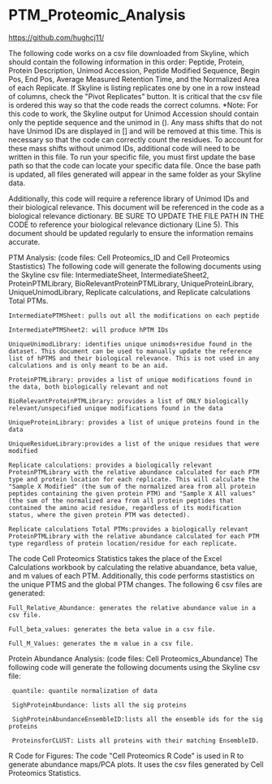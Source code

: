 # PTM_Proteomic_Analysis
https://github.com/hughcj11/

The following code works on a csv file downloaded from Skyline, which should contain the following information in this order: Peptide, Protein, Protein Description, Unimod Accession, Peptide Modified Sequence, Begin Pos, End Pos, Average Measured Retention Time, and the Normalized Area of each Replicate. If Skyline is listing replicates one by one in a row instead of columns, check the "Pivot Replicates" button. It is critical that the csv file is ordered this way so that the code reads the correct columns.
    *Note: For this code to work, the Skyline output for Unimod Accession should contain only the peptide sequence and the unimod in (). Any mass shifts that do not have Unimod IDs are displayed in [] and will be removed at this time. This is necessary so that the code can correctly count the residues. To account for these mass shifts without unimod IDs, additional code will need to be written in this file.
To run your specific file, you must first update the base path so that the code can locate your specific data file. Once the base path is updated, all files generated will appear in the same folder as your Skyline data.

Additionally, this code will require a reference library of Unimod IDs and their biological relevance. This document will be referenced in the code as a biological relevance dictionary. BE SURE TO UPDATE THE FILE PATH IN THE CODE to reference your biological relevance dictionary (Line 5). This document should be updated regularly to ensure the information remains accurate.


PTM Analysis: (code files: Cell Proteomics_ID and Cell Proteomics Stastistics)
The following code will generate the following documents using the Skyline csv file: IntermediateSheet, IntermediateSheet2, ProteinPTMLibrary, BioRelevantProteinPTMLibrary, UniqueProteinLibrary, UniqueUnimodLibrary, Replicate calculations, and Replicate calculations Total PTMs.
    
    IntermediatePTMSheet: pulls out all the modifications on each peptide
    
    IntermediatePTMSheet2: will produce hPTM IDs

    UniqueUnimodLibrary: identifies unique unimods+residue found in the dataset. This document can be used to manually update the reference list of hPTMS and their biological relevance. This is not used in any calculations and is only meant to be an aid.

    ProteinPTMLibrary: provides a list of unique modifications found in the data, both biologically relevant and not

    BioRelevantProteinPTMLibrary: provides a list of ONLY biologically relevant/unspecified unique modifications found in the data

    UniqueProteinLibrary: provides a list of unique proteins found in the data

    UniqueResidueLibrary:provides a list of the unique residues that were modified

    Replicate calculations: provides a biologically relevant ProteinPTMLibrary with the relative abundance calculated for each PTM type and protein location for each replicate. This will calculate the "Sample X Modified" (the sum of the normalized area from all protein peptides containing the given protein PTM) and "Sample X All values" (the sum of the normalized area from all protein peptides that contained the amino acid residue, regardless of its modification status, where the given protein PTM was detected). 

    Replicate calculations Total PTMs:provides a biologically relevant ProteinPTMLibrary with the relative abundance calculated for each PTM type regardless of protein location/residue for each replicate.


The code Cell Proteomics Statistics takes the place of the Excel Calculations workbook by calculating the relative abuandance, beta value, and m values of each PTM. Additionally, this code performs stastistics on the unique PTMS and the global PTM changes. The following 6 csv files are generated:

    Full_Relative_Abundance: generates the relative abundance value in a csv file.

    Full_beta_values: generates the beta value in a csv file.

    Full_M_Values: generates the m value in a csv file.


Protein Abundance Analysis: (code files: Cell Proteomics_Abundance)
 The following code will generate the following documents using the Skyline csv file:

     quantile: quantile normalization of data

     SighProteinAbundance: lists all the sig proteins 

     SighProteinAbundanceEnsembleID:lists all the ensemble ids for the sig proteins 

     ProteinsforCLUST: Lists all proteins with their matching EnsembleID.


R Code for Figures:
The code "Cell Proteomics R Code" is used in R to generate abundance maps/PCA plots. It uses the csv files generated by Cell Proteomics Statistics. 

